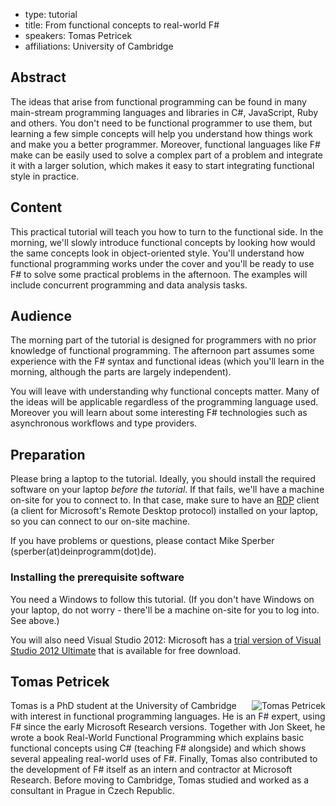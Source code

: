 - type: tutorial
- title: From functional concepts to real-world F#
- speakers: Tomas Petricek
- affiliations: University of Cambridge


## Abstract
The ideas that arise from functional programming can be found in many
main-stream programming languages and libraries in C#, JavaScript, Ruby and
others. You don't need to be functional programmer to use them, but learning
a few simple concepts will help you understand how things work and make you
a better programmer. Moreover, functional languages like F# make can be
easily used to solve a complex part of a problem and integrate it with a
larger solution, which makes it easy to start integrating functional style
in practice. 

## Content
This practical tutorial will teach you how to turn to the functional side.
In the morning, we'll slowly introduce functional concepts by looking how
would the same concepts look in object-oriented style. You'll understand how
functional programming works under the cover and you'll be ready to use F#
to solve some practical problems in the afternoon. The examples will include
concurrent programming and data analysis tasks. 

## Audience
The morning part of the tutorial is designed for programmers with no prior
knowledge of functional programming. The afternoon part assumes some
experience with the F# syntax and functional ideas \(which you'll learn in
the morning, although the parts are largely independent\).

You will leave with understanding why functional concepts matter.
Many of the ideas will be applicable regardless of the programming language
used. Moreover you will learn about some interesting F# technologies such as
asynchronous workflows and type providers.

## Preparation
Please bring a laptop to the tutorial. Ideally, you should install the
required software on your laptop *before the tutorial*. If that fails,
we'll have a machine on-site for you to connect to.  In that case,
make sure to have an
[RDP](http://en.wikipedia.org/wiki/Remote_Desktop_Protocol) client \(a
client for Microsoft's Remote Desktop protocol\) installed on your
laptop, so you can connect to our on-site machine.

If you have problems or questions, please contact Mike Sperber \(sperber\(at\)deinprogramm\(dot\)de\).

### Installing the prerequisite software
You need a Windows to follow this tutorial.  \(If you don't have Windows on your laptop, do not worry \- there'll be a machine on-site for you to log into.  See above.\)

You will also need Visual Studio 2012: Microsoft has a [trial version of Visual Studio 2012 Ultimate](http://www.microsoft.com/visualstudio/11/en-us/downloads#ultimate) that is available for free download.

## Tomas Petricek
<img align="right" src="img/tomas-petricek-portrait.jpg" alt="Tomas Petricek"></img>

Tomas is a PhD student at the University of Cambridge with interest in
functional programming languages. He is an F# expert, using F# since the
early Microsoft Research versions. Together with Jon Skeet, he wrote a book
Real-World Functional Programming which explains basic functional concepts
using C# \(teaching F# alongside\) and which shows several appealing
real-world uses of F#. Finally, Tomas also contributed to the development of
F# itself as an intern and contractor at Microsoft Research. Before moving
to Cambridge, Tomas studied and worked as a consultant in Prague in Czech
Republic.

